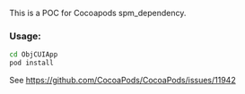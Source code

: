This is a POC for Cocoapods spm_dependency.

### Usage:

```sh
cd ObjCUIApp
pod install
```

See https://github.com/CocoaPods/CocoaPods/issues/11942




